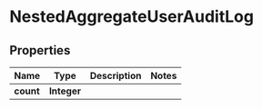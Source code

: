 

# NestedAggregateUserAuditLog


## Properties

Name | Type | Description | Notes
------------ | ------------- | ------------- | -------------
**count** | **Integer** |  | 



